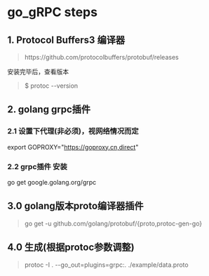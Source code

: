 # go_gRPC steps

## 1. Protocol Buffers3 编译器
<blockquote>https://github.com/protocolbuffers/protobuf/releases</blockquote>
安装完毕后，查看版本
<blockquote>$ protoc --version</blockquote>

## 2. golang grpc插件

### 2.1 设置下代理(非必须)，视网络情况而定
export GOPROXY="https://goproxy.cn,direct"

### 2.2 grpc插件 安装
go get google.golang.org/grpc

## 3.0 golang版本proto编译器插件
<blockquote>go get -u github.com/golang/protobuf/{proto,protoc-gen-go}</blockquote>

## 4.0 生成(根据protoc参数调整)
<blockquote>protoc -I . --go_out=plugins=grpc:. ./example/data.proto</blockquote>

